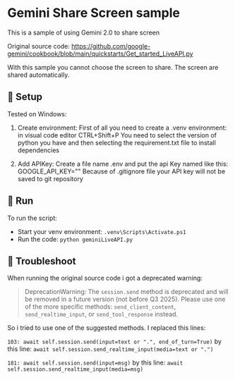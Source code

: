 # Gemini Share Screen sample

This is a sample of using Gemini 2.0 to share screen

Original source code: https://github.com/google-gemini/cookbook/blob/main/quickstarts/Get_started_LiveAPI.py

With this sample you cannot choose the screen to share. The screen are shared automatically.

## 🔧 Setup

Tested on Windows:

1. Create environment:
First of all you need to create a .venv environment: in visual code editor CTRL+Shift+P
You need to select the version of python you have and then selecting the requirement.txt file to install dependencies


2. Add APIKey:
Create a file name .env and put the api Key named like this: GOOGLE_API_KEY=""
Because of .gitignore file your API key will not be saved to git repository

## 🏁 Run

To run the script:
- Start your venv environment: `.venv\Scripts\Activate.ps1`
- Run the code: `python geminiLiveAPI.py`

## 🚧 Troubleshoot

When running the original source code i got a deprecated warning:

> DeprecationWarning: The `session.send` method is deprecated and will be removed in a future version (not before Q3 2025).
Please use one of the more specific methods: `send_client_content`, `send_realtime_input`, or `send_tool_response` instead.

So i tried to use one of the suggested methods.
I replaced this lines:

`103: await self.session.send(input=text or ".", end_of_turn=True)` by this line: `await self.session.send_realtime_input(media=text or ".")`

`181: await self.session.send(input=msg)` by this line: `await self.session.send_realtime_input(media=msg)`



